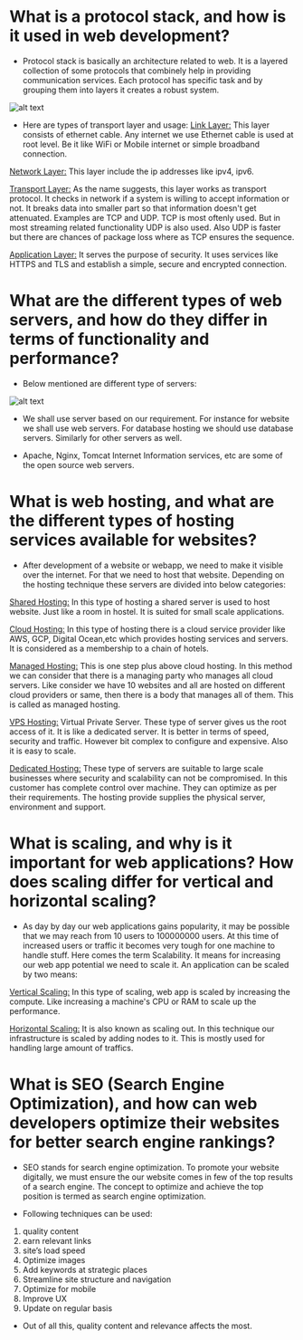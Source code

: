 

# What is a protocol stack, and how is it used in web development?

- Protocol stack is basically an architecture related to web. It is a layered collection of some     protocols that combinely help in providing communication services. Each protocol has specific task and by grouping them into layers it creates a robust system.

![alt text](Session-01/images/protocols_stack.png?raw=true "Title")

- Here are types of transport layer and usage:
<ins>Link Layer:</ins> This layer consists of ethernet cable. Any internet we use Ethernet cable is used at root level. Be it like WiFi or Mobile internet or simple broadband connection.

<ins>Network Layer:</ins> This layer include the ip addresses like ipv4, ipv6.

<ins>Transport Layer:</ins> As the name suggests, this layer works as transport protocol. It checks in network if a system is willing to accept information or not. It breaks data into smaller part so that information doesn't get attenuated. Examples are TCP and UDP. TCP is most oftenly used. But in most streaming related functionality UDP is also used. Also UDP is faster but there are chances of package loss where as TCP ensures the sequence.

<ins>Application Layer:</ins> It serves the purpose of security. It uses services like HTTPS and TLS and establish a simple, secure and encrypted connection.


# What are the different types of web servers, and how do they differ in terms of functionality and performance?

- Below mentioned are different type of servers:

![alt text](Session-01/images/servertypes.png?raw=true "Title")

- We shall use server based on our requirement. For instance for website we shall use web servers. For database hosting we should use database servers. Similarly for other servers as well.

- Apache, Nginx, Tomcat Internet Information services, etc are some of the open source web servers.



# What is web hosting, and what are the different types of hosting services available for websites?

- After development of a website or webapp, we need to make it visible over the internet. For that we need to host that website. Depending on the hosting technique these servers are divided into below categories:

<ins>Shared Hosting:</ins> In this type of hosting a shared server is used to host website. Just like a room in hostel. It is suited for small scale applications.

<ins>Cloud Hosting:</ins> In this type of hosting there is a cloud service provider like AWS, GCP, Digital Ocean,etc which provides hosting services and servers. It is considered as a membership to a chain of hotels.

<ins>Managed Hosting:</ins> This is one step plus above cloud hosting. In this method we can consider that there is a managing party who manages all cloud servers. Like consider we have 10 websites and all are hosted on different cloud providers or same, then there is a body that manages all of them. This is called as managed hosting.

<ins>VPS Hosting:</ins> Virtual Private Server. These type of server gives us the root access of it. It is like a dedicated server. It is better in terms of speed, security and traffic. However bit complex to configure and expensive. Also it is easy to scale.

<ins>Dedicated Hosting:</ins> These type of servers are suitable to large scale businesses where security and scalability can not be compromised. In this customer has complete control over machine. They can optimize as per their requirements. The hosting provide supplies the physical server, environment and support.



# What is scaling, and why is it important for web applications? How does scaling differ for vertical and horizontal scaling?

- As day by day our web applications gains popularity, it may be possible that we may reach from 10 users to 100000000 users. At this time of increased users or traffic it becomes very tough for one machine to handle stuff. Here comes the term Scalability. It means for increasing our web app potential we need to scale it. An application can be scaled by two means:

<ins>Vertical Scaling:</ins> In this type of scaling, web app is scaled by increasing the compute. Like increasing a machine's CPU or RAM to scale up the performance.

<ins>Horizontal Scaling:</ins> It is also known as scaling out. In this technique our infrastructure is scaled by adding nodes to it. This is mostly used for handling large amount of traffics.


# What is SEO (Search Engine Optimization), and how can web developers optimize their websites for better search engine rankings?

- SEO stands for search engine optimization. To promote your website digitally, we must ensure the our website comes in few of the top results of a search engine. The concept to optimize and achieve the top position is termed as search engine optimization.

- Following techniques can be used:
1. 	quality content
2. 	earn relevant links
3. 	site’s load speed
4. 	Optimize images
5. 	Add keywords at strategic places
6. 	Streamline site structure and navigation
7. 	Optimize for mobile
8. 	Improve UX
9. 	Update on regular basis
- Out of all this, quality content and relevance affects the most.



